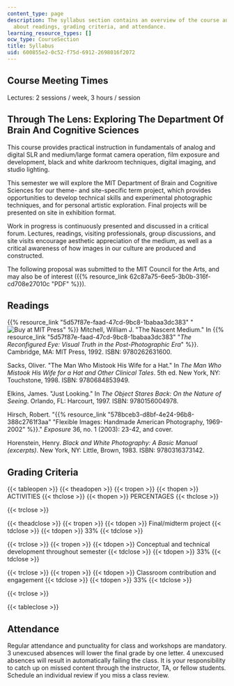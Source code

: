 ```yaml
---
content_type: page
description: The syllabus section contains an overview of the course and information
  about readings, grading criteria, and attendance.
learning_resource_types: []
ocw_type: CourseSection
title: Syllabus
uid: 600855e2-0c52-f75d-6912-2698016f2072
---
```


Course Meeting Times
--------------------

Lectures: 2 sessions / week, 3 hours / session

Through The Lens: Exploring The Department Of Brain And Cognitive Sciences
--------------------------------------------------------------------------

This course provides practical instruction in fundamentals of analog and digital SLR and medium/large format camera operation, film exposure and development, black and white darkroom techniques, digital imaging, and studio lighting.

This semester we will explore the MIT Department of Brain and Cognitive Sciences for our theme- and site-specific term project, which provides opportunities to develop technical skills and experimental photographic techniques, and for personal artistic exploration. Final projects will be presented on site in exhibition format.

Work in progress is continuously presented and discussed in a critical forum. Lectures, readings, visiting professionals, group discussions, and site visits encourage aesthetic appreciation of the medium, as well as a critical awareness of how images in our culture are produced and constructed.

The following proposal was submitted to the MIT Council for the Arts, and may also be of interest ({{% resource_link 62c87a75-6ee5-3b0b-316f-cd708e27010c "PDF" %}}).

Readings
--------

{{% resource_link "5d57f87e-faad-47cd-9bc8-1babaa3dc383" "![Buy at MIT Press](/images/mp_logo.gif)" %}} Mitchell, William J. "The Nascent Medium." In {{% resource_link "5d57f87e-faad-47cd-9bc8-1babaa3dc383" "_The Reconfigured Eye: Visual Truth in the Post-Photographic Era_" %}}. Cambridge, MA: MIT Press, 1992. ISBN: 9780262631600.

Sacks, Oliver. "The Man Who Mistook His Wife for a Hat." In _The Man Who Mistook His Wife for a Hat and Other Clinical Tales_. 5th ed. New York, NY: Touchstone, 1998. ISBN: 9780684853949.

Elkins, James. "Just Looking." In _The Object Stares Back: On the Nature of Seeing_. Orlando, FL: Harcourt, 1997. ISBN: 9780156004978.

Hirsch, Robert. "{{% resource_link "578bceb3-d8bf-4e24-96b8-388c2761f3aa" "Flexible Images: Handmade American Photography, 1969-2002" %}}." _Exposure_ 36, no. 1 (2003): 23-42, and cover.

Horenstein, Henry. _Black and White Photography: A Basic Manual (excerpts)_. New York, NY: Little, Brown, 1983. ISBN: 9780316373142.

Grading Criteria
----------------

{{< tableopen >}}
{{< theadopen >}}
{{< tropen >}}
{{< thopen >}}
ACTIVITIES
{{< thclose >}}
{{< thopen >}}
PERCENTAGES
{{< thclose >}}

{{< trclose >}}

{{< theadclose >}}
{{< tropen >}}
{{< tdopen >}}
Final/midterm project
{{< tdclose >}}
{{< tdopen >}}
33%
{{< tdclose >}}

{{< trclose >}}
{{< tropen >}}
{{< tdopen >}}
Conceptual and technical development throughout semester
{{< tdclose >}}
{{< tdopen >}}
33%
{{< tdclose >}}

{{< trclose >}}
{{< tropen >}}
{{< tdopen >}}
Classroom contribution and engagement
{{< tdclose >}}
{{< tdopen >}}
33%
{{< tdclose >}}

{{< trclose >}}

{{< tableclose >}}

Attendance
----------

Regular attendance and punctuality for class and workshops are mandatory. 3 unexcused absences will lower the final grade by one letter. 4 unexcused absences will result in automatically failing the class. It is your responsibility to catch up on missed content through the instructor, TA, or fellow students. Schedule an individual review if you miss a class review.